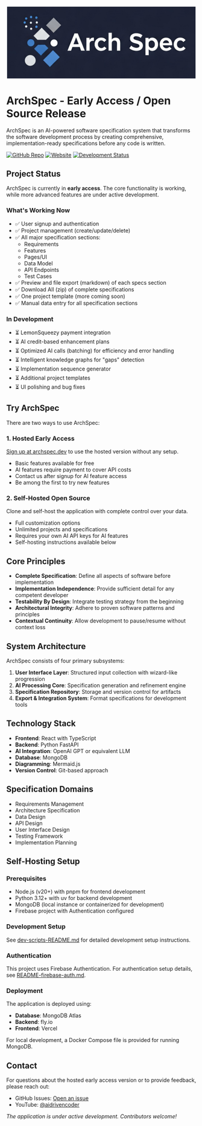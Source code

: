 <p align="center">
  <img src="frontend/public/assets/images/arch-spec-logo-horizontal.png" alt="ArchSpec Logo" width="500"/>
</p>

# ArchSpec - Early Access / Open Source Release

ArchSpec is an AI-powered software specification system that transforms the software development process by creating comprehensive, implementation-ready specifications before any code is written.

[![GitHub Repo](https://img.shields.io/badge/GitHub-Repo-blue)](https://github.com/mamertofabian/arch-spec)
[![Website](https://img.shields.io/badge/Website-archspec.dev-green)](https://archspec.dev)
[![Development Status](https://img.shields.io/badge/Status-Early%20Access-orange)](https://archspec.dev)

## Project Status

ArchSpec is currently in **early access**. The core functionality is working, while more advanced features are under active development.

### What's Working Now

- ✅ User signup and authentication
- ✅ Project management (create/update/delete)
- ✅ All major specification sections:
  - Requirements
  - Features
  - Pages/UI
  - Data Model
  - API Endpoints
  - Test Cases
- ✅ Preview and file export (markdown) of each specs section
- ✅ Download All (zip) of complete specifications
- ✅ One project template (more coming soon)
- ✅ Manual data entry for all specification sections

### In Development

- ⏳ LemonSqueezy payment integration
- ⏳ AI credit-based enhancement plans
- ⏳ Optimized AI calls (batching) for efficiency and error handling
- ⏳ Intelligent knowledge graphs for "gaps" detection
- ⏳ Implementation sequence generator
- ⏳ Additional project templates
- ⏳ UI polishing and bug fixes

## Try ArchSpec

There are two ways to use ArchSpec:

### 1. Hosted Early Access

[Sign up at archspec.dev](https://archspec.dev/register) to use the hosted version without any setup.

- Basic features available for free
- AI features require payment to cover API costs
- Contact us after signup for AI feature access
- Be among the first to try new features

### 2. Self-Hosted Open Source

Clone and self-host the application with complete control over your data.

- Full customization options
- Unlimited projects and specifications
- Requires your own AI API keys for AI features
- Self-hosting instructions available below

## Core Principles

- **Complete Specification**: Define all aspects of software before implementation
- **Implementation Independence**: Provide sufficient detail for any competent developer
- **Testability By Design**: Integrate testing strategy from the beginning
- **Architectural Integrity**: Adhere to proven software patterns and principles
- **Contextual Continuity**: Allow development to pause/resume without context loss

## System Architecture

ArchSpec consists of four primary subsystems:

1. **User Interface Layer**: Structured input collection with wizard-like progression
2. **AI Processing Core**: Specification generation and refinement engine
3. **Specification Repository**: Storage and version control for artifacts
4. **Export & Integration System**: Format specifications for development tools

## Technology Stack

- **Frontend**: React with TypeScript
- **Backend**: Python FastAPI
- **AI Integration**: OpenAI GPT or equivalent LLM
- **Database**: MongoDB
- **Diagramming**: Mermaid.js
- **Version Control**: Git-based approach

## Specification Domains

- Requirements Management
- Architecture Specification
- Data Design
- API Design
- User Interface Design
- Testing Framework
- Implementation Planning

## Self-Hosting Setup

### Prerequisites

- Node.js (v20+) with pnpm for frontend development
- Python 3.12+ with uv for backend development
- MongoDB (local instance or containerized for development)
- Firebase project with Authentication configured

### Development Setup

See [dev-scripts-README.md](dev-scripts-README.md) for detailed development setup instructions.

### Authentication

This project uses Firebase Authentication. For authentication setup details, see [README-firebase-auth.md](README-firebase-auth.md).

### Deployment

The application is deployed using:

- **Database**: MongoDB Atlas
- **Backend**: fly.io
- **Frontend**: Vercel

For local development, a Docker Compose file is provided for running MongoDB.

## Contact

For questions about the hosted early access version or to provide feedback, please reach out:

- GitHub Issues: [Open an issue](https://github.com/mamertofabian/arch-spec/issues)
- YouTube: [@aidrivencoder](https://youtube.com/@aidrivencoder)

_The application is under active development. Contributors welcome!_

